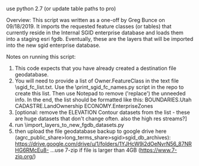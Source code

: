 use python 2.7 (or update table paths to pro)

Overview:
This script was written as a one-off by Greg Bunce on 09/18/2019. It imports the requested feature classes (or tables) that currently reside in the Internal
SGID enterprise database and loads them into a staging esri fgdb. Eventually, these are the layers that will be imported into the new sgid enterprise database.

Notes on running this script:
1. This code expects that you have already created a destination file geodatabase.
2. You will need to provide a list of Owner.FeatureClass in the text file \\sgid_fc_list.txt. Use the \\print_sgid_fc_names.py script in the repo to create this list. Then use Notepad to remove ('replace') the unneeded info. In the end, the list should be formatted like this:
    BOUNDARIES.Utah
    CADASTRE.LandOwnership
    ECONOMY.EnterpriseZones
3. [optional: remove the ELEVATION Contour datasets from the list - these are huge datasets that don't change often.  also the high res streams?]
4. run \\import_layers_to_new_fgdb_datasets.py
5. then upload the file geodatabase backup to google drive here (agrc_public_share>long_terms_share>sgid>sgid_db_archives):
https://drive.google.com/drive/u/1/folders/1YJHcW9i2dOeNvrN56_87NRHG6RMcEu8-
...use 7-zip if file is larger than 4GB (https://www.7-zip.org/)
